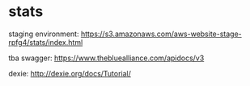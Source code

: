 # stats

staging environment: https://s3.amazonaws.com/aws-website-stage-rpfg4/stats/index.html

tba swagger: https://www.thebluealliance.com/apidocs/v3

dexie: http://dexie.org/docs/Tutorial/
